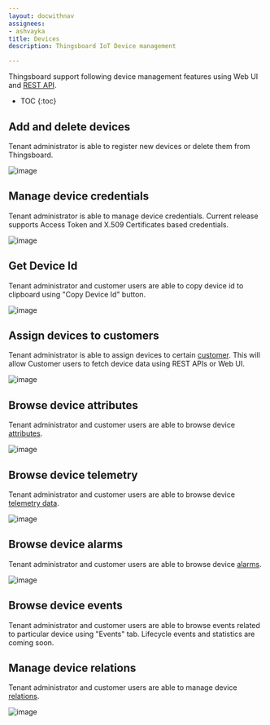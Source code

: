 ```yaml
---
layout: docwithnav
assignees:
- ashvayka
title: Devices
description: Thingsboard IoT Device management

---
```


Thingsboard support following device management features using Web UI and [REST API](/docs/reference/rest-api/).

* TOC
{:toc}

## Add and delete devices

Tenant administrator is able to register new devices or delete them from Thingsboard.

![image](/images/user-guide/ui/devices.png)

## Manage device credentials

Tenant administrator is able to manage device credentials. 
Current release supports Access Token and X.509 Certificates based credentials.

![image](/images/user-guide/ui/manage-device-credentials.png)

## Get Device Id
  
Tenant administrator and customer users are able to copy device id to clipboard using "Copy Device Id" button.

 ![image](/images/user-guide/ui/device-id.png)

## Assign devices to customers

Tenant administrator is able to assign devices to certain [customer](/docs/user-guide/ui/customers/).
This will allow Customer users to fetch device data using REST APIs or Web UI.
 
 ![image](/images/user-guide/ui/assign-device-to-customer.png)

## Browse device attributes

Tenant administrator and customer users are able to browse device [attributes](/docs/user-guide/attributes).

 ![image](/images/user-guide/ui/device-attributes.png)

## Browse device telemetry

Tenant administrator and customer users are able to browse device [telemetry data](/docs/user-guide/telemetry).

 ![image](/images/user-guide/ui/device-telemetry.png)

## Browse device alarms

Tenant administrator and customer users are able to browse device [alarms](/docs/user-guide/alarms).

 ![image](/images/user-guide/ui/device-alarms.png)
 
## Browse device events
  
Tenant administrator and customer users are able to browse events related to particular device using "Events" tab.
Lifecycle events and statistics are coming soon.

## Manage device relations
 
Tenant administrator and customer users are able to manage device [relations](/docs/user-guide/entities-and-relations).

 ![image](/images/user-guide/ui/device-relations.png)
 